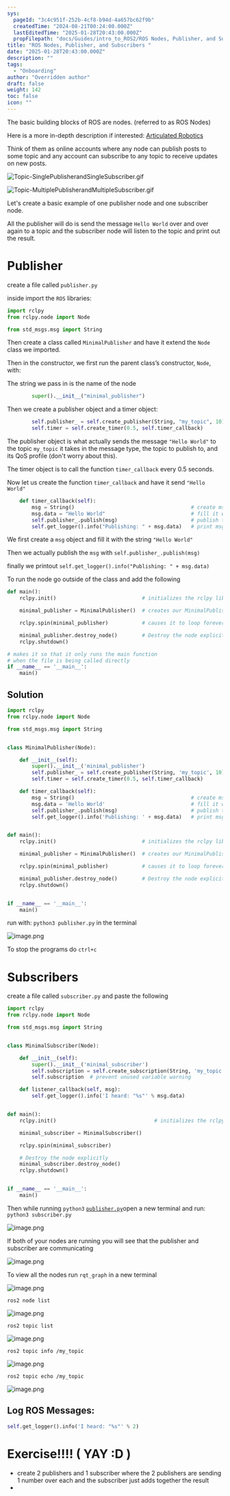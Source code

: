 ```yaml
---
sys:
  pageId: "3c4c951f-252b-4cf8-b94d-4a657bc62f9b"
  createdTime: "2024-08-21T00:24:00.000Z"
  lastEditedTime: "2025-01-28T20:43:00.000Z"
  propFilepath: "docs/Guides/intro_to_ROS2/ROS Nodes, Publisher, and Subscribers .md"
title: "ROS Nodes, Publisher, and Subscribers "
date: "2025-01-28T20:43:00.000Z"
description: ""
tags:
  - "Onboarding"
author: "Overridden author"
draft: false
weight: 142
toc: false
icon: ""
---
```


The basic building blocks of ROS are nodes. (referred to as ROS Nodes)

Here is a more in-depth description if interested: [Articulated Robotics](https://articulatedrobotics.xyz/tutorials/ready-for-ros/ros-overview#2-nodes)

Think of them as online accounts where any node can publish posts to some topic and any account can subscribe to any topic to receive updates on new posts.

![Topic-SinglePublisherandSingleSubscriber.gif](https://docs.ros.org/en/humble/_images/Topic-SinglePublisherandSingleSubscriber.gif)

![Topic-MultiplePublisherandMultipleSubscriber.gif](https://docs.ros.org/en/humble/_images/Topic-MultiplePublisherandMultipleSubscriber.gif)

Let's create a basic example of one publisher node and one subscriber node.

All the publisher will do is send the message `Hello World` over and over again to a topic and the subscriber node will listen to the topic and print out the result.

# Publisher

create a file called `publisher.py` 

inside import the `ROS` libraries:

```python
import rclpy
from rclpy.node import Node

from std_msgs.msg import String
```

Then create a class called `MinimalPublisher` and have it extend the `Node` class we imported.

Then in the constructor, we first run the parent class’s constructor, `Node`, with:

The string we pass in is the name of the node

```python
        super().__init__("minimal_publisher")
```

Then we create a publisher object and a timer object:

```python
        self.publisher_ = self.create_publisher(String, "my_topic", 10)
        self.timer = self.create_timer(0.5, self.timer_callback)
```

The publisher object is what actually sends the message `"Hello World"` to the topic `my_topic` it takes in the message type, the topic to publish to, and its QoS profile (don't worry about this).

The timer object is to call the function `timer_callback` every 0.5 seconds.

Now let us create the function `timer_callback` and have it send `"Hello World"`

```python
    def timer_callback(self):
        msg = String()                                      # create msg object
        msg.data = "Hello World"                            # fill it with data
        self.publisher_.publish(msg)                        # publish the message
        self.get_logger().info("Publishing: " + msg.data)   # print msg
```

We first create a `msg` object and fill it with the string `"Hello World"`

Then we actually publish the `msg` with `self.publisher_.publish(msg)`

finally we printout `self.get_logger().info("Publishing: " + msg.data)`

To run the node go outside of the class and add the following

```python
def main():
    rclpy.init()                            # initializes the rclpy library

    minimal_publisher = MinimalPublisher()  # creates our MinimalPublisher object

    rclpy.spin(minimal_publisher)           # causes it to loop forever

    minimal_publisher.destroy_node()        # Destroy the node explicitly
    rclpy.shutdown()

# makes it so that it only runs the main function
# when the file is being called directly
if __name__ == '__main__': 
    main()
```

## Solution

```python
import rclpy
from rclpy.node import Node

from std_msgs.msg import String


class MinimalPublisher(Node):

    def __init__(self):
        super().__init__('minimal_publisher')
        self.publisher_ = self.create_publisher(String, 'my_topic', 10)
        self.timer = self.create_timer(0.5, self.timer_callback)

    def timer_callback(self):
        msg = String()                                      # create msg object
        msg.data = 'Hello World'                            # fill it with data
        self.publisher_.publish(msg)                        # publish the message
        self.get_logger().info('Publishing: ' + msg.data)   # print msg


def main():
    rclpy.init()                            # initializes the rclpy library

    minimal_publisher = MinimalPublisher()  # creates our MinimalPublisher object

    rclpy.spin(minimal_publisher)           # causes it to loop forever

    minimal_publisher.destroy_node()        # Destroy the node explicitly
    rclpy.shutdown()


if __name__ == '__main__':
    main()
```

run with: `python3 publisher.py` in the terminal

![image.png](https://prod-files-secure.s3.us-west-2.amazonaws.com/d518164a-d88e-44d1-a4ee-3adb3bd8bce0/9214accb-ad5b-44f1-a31c-b3167c59138b/image.png?X-Amz-Algorithm=AWS4-HMAC-SHA256&X-Amz-Content-Sha256=UNSIGNED-PAYLOAD&X-Amz-Credential=ASIAZI2LB466VZAYORIV%2F20250215%2Fus-west-2%2Fs3%2Faws4_request&X-Amz-Date=20250215T060942Z&X-Amz-Expires=3600&X-Amz-Security-Token=IQoJb3JpZ2luX2VjEBYaCXVzLXdlc3QtMiJHMEUCIQDDwfCAUmiI0qx9DxXnh48ANgZl%2BcqVtYHvyK9nNecLPAIgHoqMo62pxyFSuP6T%2F6gzDp2JgbB%2F6V98U7qWcgbxF%2B4q%2FwMIPxAAGgw2Mzc0MjMxODM4MDUiDFDWM%2FXInXP%2BX97eKircAxoAgIpwllrPWZMoUi5%2Fm63p4M17pY89tVzPRqVP1V2aUt5nAzz%2FtAPeKUn5F%2BG8t9Pm%2F9zSjvQdi6LsPC4gzsbd5Y7C5um%2BMauDK9mZpTcCUbufGmEgvwWjc2yRKy%2B5ZDUV7nDuqT7m6dHvjscmrL4v8d%2BRs%2Fs3tVckLDRTfNBDxCarjmVf9PU%2FbatF1DsAsqDQrKYrEIp0EFMxv0gShZjXYO2uY0dPWMxE14wslqOqFpdFNSSf4MPl6p1Mrdz5z8bCCSXgFjREeyPTnMOVT1fSRub2ANv51gwADlVONJue4m0lR43vG%2BtFgpFGkStmZJF676f0vVkAbDTF5Kh4MORr%2FHs2uh2Bzoa39xxk1oRLJVlC14xJjepN0UBGa5kDxIebNz%2F%2FGwcL7f4Ik%2BsR0COsENOwDK5GAV%2FZb2yB5x%2F2WWNUbEoK1wCWGZqQGCG4M%2BMk1YTyzzNfE0M1K6xtjwvFTDdKWHdH5S1tWLDL9qLbVFT6oYRwrJMjRYf2CMAe5QCswluGH0lCGHkFL%2F3XZSwTYMc9j3ehL1zqsSY6HBIgq1AnxY23595HmjkdGWClIjWf0z6nHNsGqrN1K8yKj8zkQZljO9TdpPjt8KAJamosZ3WjLBCIPYmLnJoyMOXMwL0GOqUBYXd3MBAJDYafSnNAPylBC9NJnJAoewKxp43YqdEJzzt5s61O1XiXFhpWlC2%2FyXKBFMs5JQ6rgx0qhrxCJJX4xcbmcx8tjrgvx%2BooXNyAr%2BAdVwkoUi8E9kOvc%2By04IZ1ijbj3jgHlzX56hWdZ8WhBB%2Fjxu8rM7F4EKuaMH%2FJbfu839PIrGAwEwGSN%2Fpx4szzIZAc5B8RUuY8pnt8Mqtnt2eckciF&X-Amz-Signature=6502c215e5070f01646732348ee09009b0247e960c0afacc630c545c29c678f2&X-Amz-SignedHeaders=host&x-id=GetObject)

To stop the programs do `ctrl+c`

# Subscribers

create a file called `subscriber.py` and paste the following

```python
import rclpy
from rclpy.node import Node

from std_msgs.msg import String


class MinimalSubscriber(Node):

    def __init__(self):
        super().__init__('minimal_subscriber')
        self.subscription = self.create_subscription(String, 'my_topic', self.listener_callback, 10)
        self.subscription  # prevent unused variable warning

    def listener_callback(self, msg):
        self.get_logger().info('I heard: "%s"' % msg.data)


def main():
    rclpy.init()                                # initializes the rclpy library

    minimal_subscriber = MinimalSubscriber()

    rclpy.spin(minimal_subscriber)

    # Destroy the node explicitly
    minimal_subscriber.destroy_node()
    rclpy.shutdown()


if __name__ == '__main__':
    main()
```

Then while running `python3` [`publisher.py`](http://publisher.py/)open a new terminal and run: `python3 subscriber.py` 

![image.png](https://prod-files-secure.s3.us-west-2.amazonaws.com/d518164a-d88e-44d1-a4ee-3adb3bd8bce0/611fccf2-c738-4dbd-94e9-98f209092866/image.png?X-Amz-Algorithm=AWS4-HMAC-SHA256&X-Amz-Content-Sha256=UNSIGNED-PAYLOAD&X-Amz-Credential=ASIAZI2LB466VZAYORIV%2F20250215%2Fus-west-2%2Fs3%2Faws4_request&X-Amz-Date=20250215T060942Z&X-Amz-Expires=3600&X-Amz-Security-Token=IQoJb3JpZ2luX2VjEBYaCXVzLXdlc3QtMiJHMEUCIQDDwfCAUmiI0qx9DxXnh48ANgZl%2BcqVtYHvyK9nNecLPAIgHoqMo62pxyFSuP6T%2F6gzDp2JgbB%2F6V98U7qWcgbxF%2B4q%2FwMIPxAAGgw2Mzc0MjMxODM4MDUiDFDWM%2FXInXP%2BX97eKircAxoAgIpwllrPWZMoUi5%2Fm63p4M17pY89tVzPRqVP1V2aUt5nAzz%2FtAPeKUn5F%2BG8t9Pm%2F9zSjvQdi6LsPC4gzsbd5Y7C5um%2BMauDK9mZpTcCUbufGmEgvwWjc2yRKy%2B5ZDUV7nDuqT7m6dHvjscmrL4v8d%2BRs%2Fs3tVckLDRTfNBDxCarjmVf9PU%2FbatF1DsAsqDQrKYrEIp0EFMxv0gShZjXYO2uY0dPWMxE14wslqOqFpdFNSSf4MPl6p1Mrdz5z8bCCSXgFjREeyPTnMOVT1fSRub2ANv51gwADlVONJue4m0lR43vG%2BtFgpFGkStmZJF676f0vVkAbDTF5Kh4MORr%2FHs2uh2Bzoa39xxk1oRLJVlC14xJjepN0UBGa5kDxIebNz%2F%2FGwcL7f4Ik%2BsR0COsENOwDK5GAV%2FZb2yB5x%2F2WWNUbEoK1wCWGZqQGCG4M%2BMk1YTyzzNfE0M1K6xtjwvFTDdKWHdH5S1tWLDL9qLbVFT6oYRwrJMjRYf2CMAe5QCswluGH0lCGHkFL%2F3XZSwTYMc9j3ehL1zqsSY6HBIgq1AnxY23595HmjkdGWClIjWf0z6nHNsGqrN1K8yKj8zkQZljO9TdpPjt8KAJamosZ3WjLBCIPYmLnJoyMOXMwL0GOqUBYXd3MBAJDYafSnNAPylBC9NJnJAoewKxp43YqdEJzzt5s61O1XiXFhpWlC2%2FyXKBFMs5JQ6rgx0qhrxCJJX4xcbmcx8tjrgvx%2BooXNyAr%2BAdVwkoUi8E9kOvc%2By04IZ1ijbj3jgHlzX56hWdZ8WhBB%2Fjxu8rM7F4EKuaMH%2FJbfu839PIrGAwEwGSN%2Fpx4szzIZAc5B8RUuY8pnt8Mqtnt2eckciF&X-Amz-Signature=c3a735174c007e816629ece63a83f60b7683feb8527c32028aac942697baffae&X-Amz-SignedHeaders=host&x-id=GetObject)

If both of your nodes are running you will see that the publisher and subscriber are communicating

![image.png](https://prod-files-secure.s3.us-west-2.amazonaws.com/d518164a-d88e-44d1-a4ee-3adb3bd8bce0/eea428b5-1cf0-43bb-a30b-81cbaf6c5c78/image.png?X-Amz-Algorithm=AWS4-HMAC-SHA256&X-Amz-Content-Sha256=UNSIGNED-PAYLOAD&X-Amz-Credential=ASIAZI2LB466VZAYORIV%2F20250215%2Fus-west-2%2Fs3%2Faws4_request&X-Amz-Date=20250215T060942Z&X-Amz-Expires=3600&X-Amz-Security-Token=IQoJb3JpZ2luX2VjEBYaCXVzLXdlc3QtMiJHMEUCIQDDwfCAUmiI0qx9DxXnh48ANgZl%2BcqVtYHvyK9nNecLPAIgHoqMo62pxyFSuP6T%2F6gzDp2JgbB%2F6V98U7qWcgbxF%2B4q%2FwMIPxAAGgw2Mzc0MjMxODM4MDUiDFDWM%2FXInXP%2BX97eKircAxoAgIpwllrPWZMoUi5%2Fm63p4M17pY89tVzPRqVP1V2aUt5nAzz%2FtAPeKUn5F%2BG8t9Pm%2F9zSjvQdi6LsPC4gzsbd5Y7C5um%2BMauDK9mZpTcCUbufGmEgvwWjc2yRKy%2B5ZDUV7nDuqT7m6dHvjscmrL4v8d%2BRs%2Fs3tVckLDRTfNBDxCarjmVf9PU%2FbatF1DsAsqDQrKYrEIp0EFMxv0gShZjXYO2uY0dPWMxE14wslqOqFpdFNSSf4MPl6p1Mrdz5z8bCCSXgFjREeyPTnMOVT1fSRub2ANv51gwADlVONJue4m0lR43vG%2BtFgpFGkStmZJF676f0vVkAbDTF5Kh4MORr%2FHs2uh2Bzoa39xxk1oRLJVlC14xJjepN0UBGa5kDxIebNz%2F%2FGwcL7f4Ik%2BsR0COsENOwDK5GAV%2FZb2yB5x%2F2WWNUbEoK1wCWGZqQGCG4M%2BMk1YTyzzNfE0M1K6xtjwvFTDdKWHdH5S1tWLDL9qLbVFT6oYRwrJMjRYf2CMAe5QCswluGH0lCGHkFL%2F3XZSwTYMc9j3ehL1zqsSY6HBIgq1AnxY23595HmjkdGWClIjWf0z6nHNsGqrN1K8yKj8zkQZljO9TdpPjt8KAJamosZ3WjLBCIPYmLnJoyMOXMwL0GOqUBYXd3MBAJDYafSnNAPylBC9NJnJAoewKxp43YqdEJzzt5s61O1XiXFhpWlC2%2FyXKBFMs5JQ6rgx0qhrxCJJX4xcbmcx8tjrgvx%2BooXNyAr%2BAdVwkoUi8E9kOvc%2By04IZ1ijbj3jgHlzX56hWdZ8WhBB%2Fjxu8rM7F4EKuaMH%2FJbfu839PIrGAwEwGSN%2Fpx4szzIZAc5B8RUuY8pnt8Mqtnt2eckciF&X-Amz-Signature=6eaaf7cfba788036c6f717e68604c5b7a8786654d942f24e0c8dd499619b7a35&X-Amz-SignedHeaders=host&x-id=GetObject)

To view all the nodes run `rqt_graph` in a new terminal

![image.png](https://prod-files-secure.s3.us-west-2.amazonaws.com/d518164a-d88e-44d1-a4ee-3adb3bd8bce0/1d98e964-4318-4d62-b5c4-8c8f78368598/image.png?X-Amz-Algorithm=AWS4-HMAC-SHA256&X-Amz-Content-Sha256=UNSIGNED-PAYLOAD&X-Amz-Credential=ASIAZI2LB466VZAYORIV%2F20250215%2Fus-west-2%2Fs3%2Faws4_request&X-Amz-Date=20250215T060942Z&X-Amz-Expires=3600&X-Amz-Security-Token=IQoJb3JpZ2luX2VjEBYaCXVzLXdlc3QtMiJHMEUCIQDDwfCAUmiI0qx9DxXnh48ANgZl%2BcqVtYHvyK9nNecLPAIgHoqMo62pxyFSuP6T%2F6gzDp2JgbB%2F6V98U7qWcgbxF%2B4q%2FwMIPxAAGgw2Mzc0MjMxODM4MDUiDFDWM%2FXInXP%2BX97eKircAxoAgIpwllrPWZMoUi5%2Fm63p4M17pY89tVzPRqVP1V2aUt5nAzz%2FtAPeKUn5F%2BG8t9Pm%2F9zSjvQdi6LsPC4gzsbd5Y7C5um%2BMauDK9mZpTcCUbufGmEgvwWjc2yRKy%2B5ZDUV7nDuqT7m6dHvjscmrL4v8d%2BRs%2Fs3tVckLDRTfNBDxCarjmVf9PU%2FbatF1DsAsqDQrKYrEIp0EFMxv0gShZjXYO2uY0dPWMxE14wslqOqFpdFNSSf4MPl6p1Mrdz5z8bCCSXgFjREeyPTnMOVT1fSRub2ANv51gwADlVONJue4m0lR43vG%2BtFgpFGkStmZJF676f0vVkAbDTF5Kh4MORr%2FHs2uh2Bzoa39xxk1oRLJVlC14xJjepN0UBGa5kDxIebNz%2F%2FGwcL7f4Ik%2BsR0COsENOwDK5GAV%2FZb2yB5x%2F2WWNUbEoK1wCWGZqQGCG4M%2BMk1YTyzzNfE0M1K6xtjwvFTDdKWHdH5S1tWLDL9qLbVFT6oYRwrJMjRYf2CMAe5QCswluGH0lCGHkFL%2F3XZSwTYMc9j3ehL1zqsSY6HBIgq1AnxY23595HmjkdGWClIjWf0z6nHNsGqrN1K8yKj8zkQZljO9TdpPjt8KAJamosZ3WjLBCIPYmLnJoyMOXMwL0GOqUBYXd3MBAJDYafSnNAPylBC9NJnJAoewKxp43YqdEJzzt5s61O1XiXFhpWlC2%2FyXKBFMs5JQ6rgx0qhrxCJJX4xcbmcx8tjrgvx%2BooXNyAr%2BAdVwkoUi8E9kOvc%2By04IZ1ijbj3jgHlzX56hWdZ8WhBB%2Fjxu8rM7F4EKuaMH%2FJbfu839PIrGAwEwGSN%2Fpx4szzIZAc5B8RUuY8pnt8Mqtnt2eckciF&X-Amz-Signature=ee7cb709a87a278402323f1ca46f68fb82f0a6e441b2756ee6f767223cf11d12&X-Amz-SignedHeaders=host&x-id=GetObject)

`ros2 node list`

![image.png](https://prod-files-secure.s3.us-west-2.amazonaws.com/d518164a-d88e-44d1-a4ee-3adb3bd8bce0/680ac8cf-e6d9-4164-9ece-5b9a6fccffee/image.png?X-Amz-Algorithm=AWS4-HMAC-SHA256&X-Amz-Content-Sha256=UNSIGNED-PAYLOAD&X-Amz-Credential=ASIAZI2LB466VZAYORIV%2F20250215%2Fus-west-2%2Fs3%2Faws4_request&X-Amz-Date=20250215T060942Z&X-Amz-Expires=3600&X-Amz-Security-Token=IQoJb3JpZ2luX2VjEBYaCXVzLXdlc3QtMiJHMEUCIQDDwfCAUmiI0qx9DxXnh48ANgZl%2BcqVtYHvyK9nNecLPAIgHoqMo62pxyFSuP6T%2F6gzDp2JgbB%2F6V98U7qWcgbxF%2B4q%2FwMIPxAAGgw2Mzc0MjMxODM4MDUiDFDWM%2FXInXP%2BX97eKircAxoAgIpwllrPWZMoUi5%2Fm63p4M17pY89tVzPRqVP1V2aUt5nAzz%2FtAPeKUn5F%2BG8t9Pm%2F9zSjvQdi6LsPC4gzsbd5Y7C5um%2BMauDK9mZpTcCUbufGmEgvwWjc2yRKy%2B5ZDUV7nDuqT7m6dHvjscmrL4v8d%2BRs%2Fs3tVckLDRTfNBDxCarjmVf9PU%2FbatF1DsAsqDQrKYrEIp0EFMxv0gShZjXYO2uY0dPWMxE14wslqOqFpdFNSSf4MPl6p1Mrdz5z8bCCSXgFjREeyPTnMOVT1fSRub2ANv51gwADlVONJue4m0lR43vG%2BtFgpFGkStmZJF676f0vVkAbDTF5Kh4MORr%2FHs2uh2Bzoa39xxk1oRLJVlC14xJjepN0UBGa5kDxIebNz%2F%2FGwcL7f4Ik%2BsR0COsENOwDK5GAV%2FZb2yB5x%2F2WWNUbEoK1wCWGZqQGCG4M%2BMk1YTyzzNfE0M1K6xtjwvFTDdKWHdH5S1tWLDL9qLbVFT6oYRwrJMjRYf2CMAe5QCswluGH0lCGHkFL%2F3XZSwTYMc9j3ehL1zqsSY6HBIgq1AnxY23595HmjkdGWClIjWf0z6nHNsGqrN1K8yKj8zkQZljO9TdpPjt8KAJamosZ3WjLBCIPYmLnJoyMOXMwL0GOqUBYXd3MBAJDYafSnNAPylBC9NJnJAoewKxp43YqdEJzzt5s61O1XiXFhpWlC2%2FyXKBFMs5JQ6rgx0qhrxCJJX4xcbmcx8tjrgvx%2BooXNyAr%2BAdVwkoUi8E9kOvc%2By04IZ1ijbj3jgHlzX56hWdZ8WhBB%2Fjxu8rM7F4EKuaMH%2FJbfu839PIrGAwEwGSN%2Fpx4szzIZAc5B8RUuY8pnt8Mqtnt2eckciF&X-Amz-Signature=e14110e8a1338a161fd5715e41fd25994893c85774c6a13145ab458e2b389c7b&X-Amz-SignedHeaders=host&x-id=GetObject)

`ros2 topic list`

![image.png](https://prod-files-secure.s3.us-west-2.amazonaws.com/d518164a-d88e-44d1-a4ee-3adb3bd8bce0/eee2ebe1-27ef-4a4a-96fb-2ca54126fb29/image.png?X-Amz-Algorithm=AWS4-HMAC-SHA256&X-Amz-Content-Sha256=UNSIGNED-PAYLOAD&X-Amz-Credential=ASIAZI2LB466VZAYORIV%2F20250215%2Fus-west-2%2Fs3%2Faws4_request&X-Amz-Date=20250215T060942Z&X-Amz-Expires=3600&X-Amz-Security-Token=IQoJb3JpZ2luX2VjEBYaCXVzLXdlc3QtMiJHMEUCIQDDwfCAUmiI0qx9DxXnh48ANgZl%2BcqVtYHvyK9nNecLPAIgHoqMo62pxyFSuP6T%2F6gzDp2JgbB%2F6V98U7qWcgbxF%2B4q%2FwMIPxAAGgw2Mzc0MjMxODM4MDUiDFDWM%2FXInXP%2BX97eKircAxoAgIpwllrPWZMoUi5%2Fm63p4M17pY89tVzPRqVP1V2aUt5nAzz%2FtAPeKUn5F%2BG8t9Pm%2F9zSjvQdi6LsPC4gzsbd5Y7C5um%2BMauDK9mZpTcCUbufGmEgvwWjc2yRKy%2B5ZDUV7nDuqT7m6dHvjscmrL4v8d%2BRs%2Fs3tVckLDRTfNBDxCarjmVf9PU%2FbatF1DsAsqDQrKYrEIp0EFMxv0gShZjXYO2uY0dPWMxE14wslqOqFpdFNSSf4MPl6p1Mrdz5z8bCCSXgFjREeyPTnMOVT1fSRub2ANv51gwADlVONJue4m0lR43vG%2BtFgpFGkStmZJF676f0vVkAbDTF5Kh4MORr%2FHs2uh2Bzoa39xxk1oRLJVlC14xJjepN0UBGa5kDxIebNz%2F%2FGwcL7f4Ik%2BsR0COsENOwDK5GAV%2FZb2yB5x%2F2WWNUbEoK1wCWGZqQGCG4M%2BMk1YTyzzNfE0M1K6xtjwvFTDdKWHdH5S1tWLDL9qLbVFT6oYRwrJMjRYf2CMAe5QCswluGH0lCGHkFL%2F3XZSwTYMc9j3ehL1zqsSY6HBIgq1AnxY23595HmjkdGWClIjWf0z6nHNsGqrN1K8yKj8zkQZljO9TdpPjt8KAJamosZ3WjLBCIPYmLnJoyMOXMwL0GOqUBYXd3MBAJDYafSnNAPylBC9NJnJAoewKxp43YqdEJzzt5s61O1XiXFhpWlC2%2FyXKBFMs5JQ6rgx0qhrxCJJX4xcbmcx8tjrgvx%2BooXNyAr%2BAdVwkoUi8E9kOvc%2By04IZ1ijbj3jgHlzX56hWdZ8WhBB%2Fjxu8rM7F4EKuaMH%2FJbfu839PIrGAwEwGSN%2Fpx4szzIZAc5B8RUuY8pnt8Mqtnt2eckciF&X-Amz-Signature=2db73920781fdf96e874205f9b4af9d6f167df3ac9e651f479e9bfa824fc1a83&X-Amz-SignedHeaders=host&x-id=GetObject)

`ros2 topic info /my_topic`

![image.png](https://prod-files-secure.s3.us-west-2.amazonaws.com/d518164a-d88e-44d1-a4ee-3adb3bd8bce0/6288ef12-cb9e-406f-b9eb-65feed3a9011/image.png?X-Amz-Algorithm=AWS4-HMAC-SHA256&X-Amz-Content-Sha256=UNSIGNED-PAYLOAD&X-Amz-Credential=ASIAZI2LB466VZAYORIV%2F20250215%2Fus-west-2%2Fs3%2Faws4_request&X-Amz-Date=20250215T060942Z&X-Amz-Expires=3600&X-Amz-Security-Token=IQoJb3JpZ2luX2VjEBYaCXVzLXdlc3QtMiJHMEUCIQDDwfCAUmiI0qx9DxXnh48ANgZl%2BcqVtYHvyK9nNecLPAIgHoqMo62pxyFSuP6T%2F6gzDp2JgbB%2F6V98U7qWcgbxF%2B4q%2FwMIPxAAGgw2Mzc0MjMxODM4MDUiDFDWM%2FXInXP%2BX97eKircAxoAgIpwllrPWZMoUi5%2Fm63p4M17pY89tVzPRqVP1V2aUt5nAzz%2FtAPeKUn5F%2BG8t9Pm%2F9zSjvQdi6LsPC4gzsbd5Y7C5um%2BMauDK9mZpTcCUbufGmEgvwWjc2yRKy%2B5ZDUV7nDuqT7m6dHvjscmrL4v8d%2BRs%2Fs3tVckLDRTfNBDxCarjmVf9PU%2FbatF1DsAsqDQrKYrEIp0EFMxv0gShZjXYO2uY0dPWMxE14wslqOqFpdFNSSf4MPl6p1Mrdz5z8bCCSXgFjREeyPTnMOVT1fSRub2ANv51gwADlVONJue4m0lR43vG%2BtFgpFGkStmZJF676f0vVkAbDTF5Kh4MORr%2FHs2uh2Bzoa39xxk1oRLJVlC14xJjepN0UBGa5kDxIebNz%2F%2FGwcL7f4Ik%2BsR0COsENOwDK5GAV%2FZb2yB5x%2F2WWNUbEoK1wCWGZqQGCG4M%2BMk1YTyzzNfE0M1K6xtjwvFTDdKWHdH5S1tWLDL9qLbVFT6oYRwrJMjRYf2CMAe5QCswluGH0lCGHkFL%2F3XZSwTYMc9j3ehL1zqsSY6HBIgq1AnxY23595HmjkdGWClIjWf0z6nHNsGqrN1K8yKj8zkQZljO9TdpPjt8KAJamosZ3WjLBCIPYmLnJoyMOXMwL0GOqUBYXd3MBAJDYafSnNAPylBC9NJnJAoewKxp43YqdEJzzt5s61O1XiXFhpWlC2%2FyXKBFMs5JQ6rgx0qhrxCJJX4xcbmcx8tjrgvx%2BooXNyAr%2BAdVwkoUi8E9kOvc%2By04IZ1ijbj3jgHlzX56hWdZ8WhBB%2Fjxu8rM7F4EKuaMH%2FJbfu839PIrGAwEwGSN%2Fpx4szzIZAc5B8RUuY8pnt8Mqtnt2eckciF&X-Amz-Signature=73770b745498f735dffbc60a810a1c60f324aa9bdc48eafad72f8dc9f6bafdf7&X-Amz-SignedHeaders=host&x-id=GetObject)

`ros2 topic echo /my_topic`

![image.png](https://prod-files-secure.s3.us-west-2.amazonaws.com/d518164a-d88e-44d1-a4ee-3adb3bd8bce0/0a6fcb4d-422d-4a6c-a803-749ef4adf2c6/image.png?X-Amz-Algorithm=AWS4-HMAC-SHA256&X-Amz-Content-Sha256=UNSIGNED-PAYLOAD&X-Amz-Credential=ASIAZI2LB466VZAYORIV%2F20250215%2Fus-west-2%2Fs3%2Faws4_request&X-Amz-Date=20250215T060942Z&X-Amz-Expires=3600&X-Amz-Security-Token=IQoJb3JpZ2luX2VjEBYaCXVzLXdlc3QtMiJHMEUCIQDDwfCAUmiI0qx9DxXnh48ANgZl%2BcqVtYHvyK9nNecLPAIgHoqMo62pxyFSuP6T%2F6gzDp2JgbB%2F6V98U7qWcgbxF%2B4q%2FwMIPxAAGgw2Mzc0MjMxODM4MDUiDFDWM%2FXInXP%2BX97eKircAxoAgIpwllrPWZMoUi5%2Fm63p4M17pY89tVzPRqVP1V2aUt5nAzz%2FtAPeKUn5F%2BG8t9Pm%2F9zSjvQdi6LsPC4gzsbd5Y7C5um%2BMauDK9mZpTcCUbufGmEgvwWjc2yRKy%2B5ZDUV7nDuqT7m6dHvjscmrL4v8d%2BRs%2Fs3tVckLDRTfNBDxCarjmVf9PU%2FbatF1DsAsqDQrKYrEIp0EFMxv0gShZjXYO2uY0dPWMxE14wslqOqFpdFNSSf4MPl6p1Mrdz5z8bCCSXgFjREeyPTnMOVT1fSRub2ANv51gwADlVONJue4m0lR43vG%2BtFgpFGkStmZJF676f0vVkAbDTF5Kh4MORr%2FHs2uh2Bzoa39xxk1oRLJVlC14xJjepN0UBGa5kDxIebNz%2F%2FGwcL7f4Ik%2BsR0COsENOwDK5GAV%2FZb2yB5x%2F2WWNUbEoK1wCWGZqQGCG4M%2BMk1YTyzzNfE0M1K6xtjwvFTDdKWHdH5S1tWLDL9qLbVFT6oYRwrJMjRYf2CMAe5QCswluGH0lCGHkFL%2F3XZSwTYMc9j3ehL1zqsSY6HBIgq1AnxY23595HmjkdGWClIjWf0z6nHNsGqrN1K8yKj8zkQZljO9TdpPjt8KAJamosZ3WjLBCIPYmLnJoyMOXMwL0GOqUBYXd3MBAJDYafSnNAPylBC9NJnJAoewKxp43YqdEJzzt5s61O1XiXFhpWlC2%2FyXKBFMs5JQ6rgx0qhrxCJJX4xcbmcx8tjrgvx%2BooXNyAr%2BAdVwkoUi8E9kOvc%2By04IZ1ijbj3jgHlzX56hWdZ8WhBB%2Fjxu8rM7F4EKuaMH%2FJbfu839PIrGAwEwGSN%2Fpx4szzIZAc5B8RUuY8pnt8Mqtnt2eckciF&X-Amz-Signature=bbf3a8b7bc999cf6e9be538380566c79748e8d13fe30cce1e4953e555d4cf572&X-Amz-SignedHeaders=host&x-id=GetObject)

## Log ROS Messages:

```python
self.get_logger().info('I heard: "%s"' % 2)
```

# Exercise!!!! ( YAY :D )

- create 2 publishers and 1 subscriber where the 2 publishers are sending 1 number over each and the subscriber just adds together the result
- 
